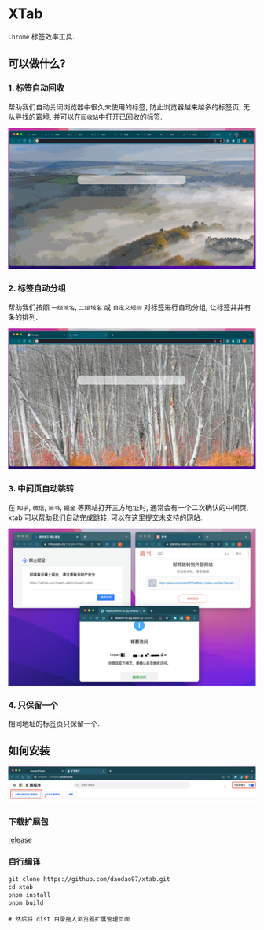 # XTab

`Chrome` 标签效率工具.

## 可以做什么?

### 1. 标签自动回收

帮助我们自动关闭浏览器中很久未使用的标签, 防止浏览器越来越多的标签页, 无从寻找的窘境, 并可以在`回收站`中打开已回收的标签.

![](./docs/tab-recycle.gif)

### 2. 标签自动分组

帮助我们按照 `一级域名`, `二级域名` 或 `自定义规则` 对标签进行自动分组, 让标签井井有条的排列.

![](./docs/tab-group.gif)

### 3. 中间页自动跳转

在 `知乎`, `微信`, `简书`, `掘金` 等网站打开三方地址时, 通常会有一个二次确认的中间页, xtab 可以帮助我们自动完成跳转, 可以在这里[提交](https://github.com/daodao97/xtab/issues/1)未支持的网站.

![](./docs/tab-jump.png)

### 4. 只保留一个

相同地址的标签页只保留一个.

## 如何安装

![](./docs//install-crx.png)

### 下载扩展包

[release](https://github.com/daodao97/xtab/releases)

### 自行编译

```shell
git clone https://github.com/daodao97/xtab.git
cd xtab
pnpm install
pnpm build

# 然后将 dist 目录拖入浏览器扩展管理页面
```